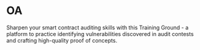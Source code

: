 # OA
Sharpen your smart contract auditing skills with this Training Ground - a platform to practice identifying vulnerabilities discovered in audit contests and crafting high-quality proof of concepts.

